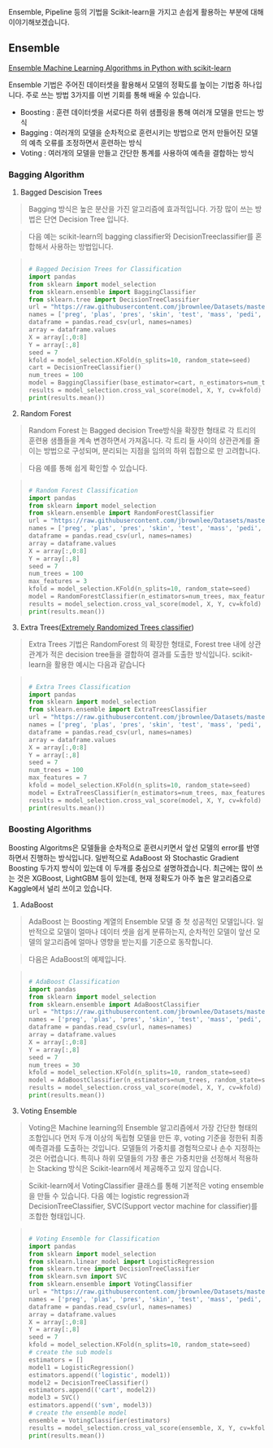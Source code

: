 Ensemble, Pipeline 등의 기법을  Scikit-learn을 가지고 손쉽게 활용하는 부분에 대해 이야기해보겠습니다. 


## Ensemble
[Ensemble Machine Learning Algorithms in Python with scikit-learn](https://machinelearningmastery.com/ensemble-machine-learning-algorithms-python-scikit-learn/)

Ensemble 기법은 주어진 데이터셋을 활용해서 모델의 정확도를 높이는 기법중 하나입니다. 
주로 쓰는 방법 3가지를 이번 기회를 통해 배울 수 있습니다. 

- Boosting : 훈련 데이터셋을 서로다른 하위 샘플링을 통해 여러개 모델을 만드는 방식
- Bagging : 여러개의 모델을 순차적으로 훈련시키는 방법으로 먼저 만들어진 모델의 예측 오류를 조정하면서 훈련하는 방식
- Voting : 여러개의 모델을 만들고 간단한 통계를 사용하여 예측을 결합하는 방식


### Bagging Algorithm

1. Bagged Descision Trees

> Bagging 방식은 높은 분산을 가진 알고리즘에 효과적입니다. 가장 많이 쓰는 방법은 단연 Decision Tree 입니다. 

> 다음 예는 scikit-learn의 bagging classifier와 DecisionTreeclassifier를 혼합해서 사용하는 방법입니다. 

> ```python
> 
> # Bagged Decision Trees for Classification
> import pandas
> from sklearn import model_selection
> from sklearn.ensemble import BaggingClassifier
> from sklearn.tree import DecisionTreeClassifier
> url = "https://raw.githubusercontent.com/jbrownlee/Datasets/master/pima-indians-diabetes.data.csv"
> names = ['preg', 'plas', 'pres', 'skin', 'test', 'mass', 'pedi', 'age', 'class']
> dataframe = pandas.read_csv(url, names=names)
> array = dataframe.values
> X = array[:,0:8]
> Y = array[:,8]
> seed = 7
> kfold = model_selection.KFold(n_splits=10, random_state=seed)
> cart = DecisionTreeClassifier()
> num_trees = 100
> model = BaggingClassifier(base_estimator=cart, n_estimators=num_trees, random_state=seed)
> results = model_selection.cross_val_score(model, X, Y, cv=kfold)
> print(results.mean())
> 
> ```


2. Random Forest

> Random Forest 는 Bagged decision Tree방식을 확장한 형태로 각 트리의 훈련용 샘플들을 계속 변경하면서 가져옵니다. 
> 각 트리 들 사이의 상관관계를 줄이는 방법으로 구성되며, 분리되는 지점을 임의의 하위 집합으로 만 고려합니다.

> 다음 예를 통해 쉽게 확인할 수 있습니다.

> ```python
> 
> # Random Forest Classification
> import pandas
> from sklearn import model_selection
> from sklearn.ensemble import RandomForestClassifier
> url = "https://raw.githubusercontent.com/jbrownlee/Datasets/master/pima-indians-diabetes.data.csv"
> names = ['preg', 'plas', 'pres', 'skin', 'test', 'mass', 'pedi', 'age', 'class']
> dataframe = pandas.read_csv(url, names=names)
> array = dataframe.values
> X = array[:,0:8]
> Y = array[:,8]
> seed = 7
> num_trees = 100
> max_features = 3
> kfold = model_selection.KFold(n_splits=10, random_state=seed)
> model = RandomForestClassifier(n_estimators=num_trees, max_features=max_features)
> results = model_selection.cross_val_score(model, X, Y, cv=kfold)
> print(results.mean())
> 
> ```


3. Extra Trees([Extremely Randomized Trees classifier](https://www.geeksforgeeks.org/ml-extra-tree-classifier-for-feature-selection/))

> Extra Trees 기법은  RandomForest 의 확장한 형태로, Forest tree 내에 상관관계가 적은 decision tree들을 결합하여 결과를 도출한 방식입니다. 
> scikit-learn을 활용한 예시는 다음과 같습니다

> ```python
> 
> # Extra Trees Classification
> import pandas
> from sklearn import model_selection
> from sklearn.ensemble import ExtraTreesClassifier
> url = "https://raw.githubusercontent.com/jbrownlee/Datasets/master/pima-indians-diabetes.data.csv"
> names = ['preg', 'plas', 'pres', 'skin', 'test', 'mass', 'pedi', 'age', 'class']
> dataframe = pandas.read_csv(url, names=names)
> array = dataframe.values
> X = array[:,0:8]
> Y = array[:,8]
> seed = 7
> num_trees = 100
> max_features = 7
> kfold = model_selection.KFold(n_splits=10, random_state=seed)
> model = ExtraTreesClassifier(n_estimators=num_trees, max_features=max_features)
> results = model_selection.cross_val_score(model, X, Y, cv=kfold)
> print(results.mean())
> 
> ```


### Boosting Algorithms

Boosting Algoritms은 모델들을 순차적으로 훈련시키면서 앞선 모델의 error를 반영하면서 진행하는 방식입니다. 
일반적으로 AdaBoost 와 Stochastic Gradient Boosting 두가지 방식이 있는데 이 두개를 중심으로 설명하겠습니다. 
최근에는 많이 쓰는 것은 XGBoost, LightGBM 등이 있는데, 현재 정확도가 아주 높은 알고리즘으로 Kaggle에서 널리 쓰이고 있습니다.



1. AdaBoost

> AdaBoost 는 Boosting 계열의 Ensemble 모델 중 첫 성공적인 모델입니다. 
> 일반적으로 모델이 얼마나 데이터 셋을 쉽게 분류하는지, 
> 순차적인 모델이 앞선 모델의 알고리즘에 얼마나 영향을 받는지를 기준으로 동작합니다.

> 다음은 AdaBoost의 예제입니다. 

> ```python
> 
> # AdaBoost Classification
> import pandas
> from sklearn import model_selection
> from sklearn.ensemble import AdaBoostClassifier
> url = "https://raw.githubusercontent.com/jbrownlee/Datasets/master/pima-indians-diabetes.data.csv"
> names = ['preg', 'plas', 'pres', 'skin', 'test', 'mass', 'pedi', 'age', 'class']
> dataframe = pandas.read_csv(url, names=names)
> array = dataframe.values
> X = array[:,0:8]
> Y = array[:,8]
> seed = 7
> num_trees = 30
> kfold = model_selection.KFold(n_splits=10, random_state=seed)
> model = AdaBoostClassifier(n_estimators=num_trees, random_state=seed)
> results = model_selection.cross_val_score(model, X, Y, cv=kfold)
> print(results.mean())
> 
> ```

3. Voting Ensemble

> Voting은 Machine learning의 Ensemble 알고리즘에서 가장 간단한 형태의 조합입니다
> 먼저 두개 이상의 독립형 모델을 만든 후, voting 기준을 정한뒤 최종 예측결과를 도출하는 것입니다. 
> 모델들의 가중치를 경험적으로나 손수 지정하는 것은 어렵습니다.
> 특히나 하위 모델들의 가장 좋은 가중치만을 선정해서 적용하는 Stacking 방식은 Scikit-learn에서 제공해주고 있지 않습니다. 

> Scikit-learn에서 VotingClassifier 클래스를 통해 기본적은 voting ensemble을 만들 수 있습니다. 
> 다음 예는 logistic regression과 DecisionTreeClassifier, SVC(Support vector machine for classifier)를 조합한 형태입니다. 

> ```python
> 
> # Voting Ensemble for Classification
> import pandas
> from sklearn import model_selection
> from sklearn.linear_model import LogisticRegression
> from sklearn.tree import DecisionTreeClassifier
> from sklearn.svm import SVC
> from sklearn.ensemble import VotingClassifier
> url = "https://raw.githubusercontent.com/jbrownlee/Datasets/master/pima-indians-diabetes.data.csv"
> names = ['preg', 'plas', 'pres', 'skin', 'test', 'mass', 'pedi', 'age', 'class']
> dataframe = pandas.read_csv(url, names=names)
> array = dataframe.values
> X = array[:,0:8]
> Y = array[:,8]
> seed = 7
> kfold = model_selection.KFold(n_splits=10, random_state=seed)
> # create the sub models
> estimators = []
> model1 = LogisticRegression()
> estimators.append(('logistic', model1))
> model2 = DecisionTreeClassifier()
> estimators.append(('cart', model2))
> model3 = SVC()
> estimators.append(('svm', model3))
> # create the ensemble model
> ensemble = VotingClassifier(estimators)
> results = model_selection.cross_val_score(ensemble, X, Y, cv=kfold)
> print(results.mean())
> 
> ```



